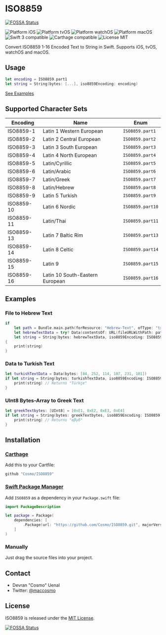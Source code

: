 # ISO8859
[![FOSSA Status](https://app.fossa.io/api/projects/git%2Bgithub.com%2FCosmo%2FISO8859.svg?type=shield)](https://app.fossa.io/projects/git%2Bgithub.com%2FCosmo%2FISO8859?ref=badge_shield)


<img src="https://img.shields.io/badge/platform-iOS-blue.svg?style=flat" alt="Platform iOS" />
<img src="https://img.shields.io/badge/platform-tvOS-blue.svg?style=flat" alt="Platform tvOS" />
<img src="https://img.shields.io/badge/platform-watchOS-blue.svg?style=flat" alt="Platform watchOS" />
<img src="https://img.shields.io/badge/platform-macOS-blue.svg?style=flat" alt="Platform macOS" />
<img src="https://img.shields.io/badge/swift3-compatible-green.svg?style=flat" alt="Swift 3 compatible" />
<img src="https://img.shields.io/badge/Carthage-compatible-brightgreen.svg?style=flat" alt="Carthage compatible" />
<img src="https://img.shields.io/badge/license-MIT-blue.svg?style=flat" alt="License MIT" />

Convert ISO8859 1-16 Encoded Text to String in Swift. Supports iOS, tvOS, watchOS and macOS.

## Usage

```swift
let encoding = ISO8859.part1
let string = String(bytes: [...], iso8859Encoding: encoding)
```

[See Examples](#examples)

## Supported Character Sets

| Encoding | Name | Enum |
| --- | --- | --- |
| ISO8859-1 | Latin 1 Western European | `ISO8859.part1` |
| ISO8859-2 | Latin 2 Central European | `ISO8859.part2` |
| ISO8859-3 | Latin 3 South European | `ISO8859.part3` |
| ISO8859-4 | Latin 4 North European | `ISO8859.part4` |
| ISO8859-5 | Latin/Cyrillic | `ISO8859.part5` |
| ISO8859-6 | Latin/Arabic | `ISO8859.part6` |
| ISO8859-7 | Latin/Greek | `ISO8859.part7` |
| ISO8859-8 | Latin/Hebrew | `ISO8859.part8` |
| ISO8859-9 | Latin 5 Turkish | `ISO8859.part9` |
| ISO8859-10 | Latin 6 Nordic | `ISO8859.part10` |
| ISO8859-11 | Latin/Thai | `ISO8859.part11` |
| ISO8859-13 | Latin 7 Baltic Rim | `ISO8859.part13` |
| ISO8859-14 | Latin 8 Celtic | `ISO8859.part14` |
| ISO8859-15 | Latin 9 | `ISO8859.part15` |
| ISO8859-16 | Latin 10 South-Eastern European | `ISO8859.part16` |

## Examples

### File to Hebrew Text

```swift
if
    let path = Bundle.main.path(forResource: "Hebrew-Text", ofType: "txt"),
    let hebrewTextData = try? Data(contentsOf: URL(fileURLWithPath: path)),
    let string = String(bytes: hebrewTextData, iso8859Encoding: ISO8859.part8)
{
    print(string)
}
```

### Data to Turkish Text

```swift
let turkishTextData = Data(bytes: [84, 252, 114, 107, 231, 101])
if let string = String(bytes: turkishTextData, iso8859Encoding: ISO8859.part9) {
    print(string) // Returns "Türkçe"
}
```

### UInt8 Bytes-Array to Greek Text

```swift
let greekTextbytes: [UInt8] = [0xE1, 0xE2, 0xE3, 0xE4]
if let string = String(bytes: greekTextbytes, iso8859Encoding: ISO8859.part7) {
    print(string) // Returns "αβγδ"
}
```

## Installation

### [Carthage](https://github.com/Carthage/Carthage)

Add this to your Cartfile:

```ruby
github "Cosmo/ISO8859"
```

### [Swift Package Manager](https://swift.org/package-manager)

Add `ISO8859` as a dependency in your `Package.swift` file:

```swift
import PackageDescription

let package = Package(
    dependencies: [
        .Package(url: "https://github.com/Cosmo/ISO8859.git", majorVersion: 1, minor: 0),
    ]
)
```

### Manually

Just drag the source files into your project.

## Contact

* Devran "Cosmo" Uenal
* Twitter: [@maccosmo](http://twitter.com/maccosmo)

## License

ISO8859 is released under the [MIT License](http://www.opensource.org/licenses/MIT).


[![FOSSA Status](https://app.fossa.io/api/projects/git%2Bgithub.com%2FCosmo%2FISO8859.svg?type=large)](https://app.fossa.io/projects/git%2Bgithub.com%2FCosmo%2FISO8859?ref=badge_large)